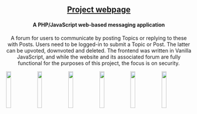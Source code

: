 <h2 align="center">
  <a href="https://www.moniqueaxt.com/portfolio/web-security-project/" target="_blank">
    Project webpage
  </a>
</h2>

<h4 align="center">A PHP/JavaScript web-based messaging application</h4>
<p align="center">A forum for users to communicate by posting Topics or replying to these with Posts. Users need to be logged-in to submit a Topic or Post. The latter can be upvoted, downvoted and deleted. The frontend was written in Vanilla JavaScript, and while the website and its associated forum are fully functional for the purposes of this project, the focus is on security.</p>

<img src="https://www.moniqueaxt.com/images/gallery-webp-UI-1-thumb.png" width="16%"></img>
<img src="https://www.moniqueaxt.com/images/gallery-webp-UI-2-thumb.png" width="16%"></img>
<img src="https://www.moniqueaxt.com/images/gallery-webp-UI-3-thumb.png" width="16%"></img>
<img src="https://www.moniqueaxt.com/images/gallery-webp-UI-5-thumb.png" width="16%"></img>
<img src="https://www.moniqueaxt.com/images/gallery-webp-UI-7-thumb.png" width="16%"></img>
<img src="https://www.moniqueaxt.com/images/gallery-webp-UI-8-thumb.png" width="16%"></img> 

